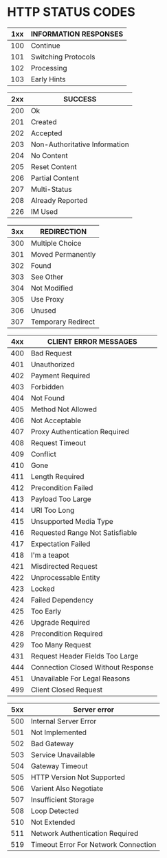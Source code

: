 # HTTP STATUS CODES 

| 1xx | INFORMATION RESPONSES |
| ----------- | ----------- |
| 100 | Continue |
| 101 | Switching Protocols |
| 102 | Processing |
| 103 | Early Hints |

| 2xx | SUCCESS |
| ----------- | ----------- |
| 200 | Ok |
| 201 | Created |
| 202 | Accepted |
| 203 | Non-Authoritative Information |
| 204 | No Content |
| 205 | Reset Content |
| 206 | Partial Content |
| 207 | Multi-Status |
| 208 | Already Reported |
| 226 | IM Used |

| 3xx | REDIRECTION |
| ----------- | ----------- |
| 300 | Multiple Choice |
| 301 | Moved Permanently |
| 302 | Found |
| 303 | See Other |
| 304 | Not Modified |
| 305 | Use Proxy |
| 306 | Unused |
| 307 | Temporary Redirect |

| 4xx | CLIENT ERROR MESSAGES |
| ----------- | ----------- |
| 400 | Bad Request |
| 401 | Unauthorized |
| 402 | Payment Required |
| 403 | Forbidden |
| 404 | Not Found |
| 405 | Method Not Allowed |
| 406 | Not Acceptable |
| 407 | Proxy Authentication Required |
| 408 | Request Timeout |
| 409 | Conflict |
| 410 | Gone |
| 411 | Length Required |
| 412 | Precondition Failed |
| 413 | Payload Too Large |
| 414 | URI Too Long |
| 415 | Unsupported Media Type |
| 416 | Requested Range Not Satisfiable |
| 417 | Expectation Failed |
| 418 | I'm a teapot |
| 421 | Misdirected Request |
| 422 | Unprocessable Entity |
| 423 | Locked |
| 424 | Failed Dependency |
| 425 | Too Early |
| 426 | Upgrade Required |
| 428 | Precondition Required |
| 429 | Too Many Request |
| 431 | Request Header Fields Too Large |
| 444 | Connection Closed Without Response |
| 451 | Unavailable For Legal Reasons |
| 499 | Client Closed Request |

| 5xx | Server error |
| ----------- | ----------- |
| 500 | Internal Server Error |
| 501 | Not Implemented |
| 502 | Bad Gateway |
| 503 | Service Unavailable |
| 504 | Gateway Timeout |
| 505 | HTTP Version Not Supported |
| 506 | Varient Also Negotiate |
| 507 | Insufficient Storage |
| 508 | Loop Detected |
| 510 | Not Extended |
| 511 | Network Authentication Required |
| 519 | Timeout Error For Network Connection |





